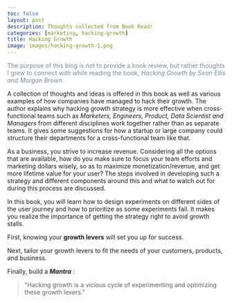 ```yaml
---
toc: false
layout: post
description: Thoughts collected from Book Read!
categories: [marketing, hacking-growth]
title: Hacking Growth
image: images/hacking-growth-1.png
---
```


<span style="color:#778899">The purpose of this blog is not to provide a book review, but rather thoughts I grew to connect with while reading the book, *Hacking Growth by Sean Ellis and Morgan Brown.*</span>

A collection of thoughts and ideas is offered in this book as well as various examples of how companies have managed to hack their growth. The author explains why hacking growth strategy is more effective when cross-functional teams such as *Marketers, Engineers, Product, Data Scientist and Managers* from different disciplines work together rather than as separate teams. It gives some suggestions for how a startup or large company could structure their departments for a cross-functional team like that.

As a business, you strive to increase revenue. Considering all the options that are available, how do you make sure to focus your team efforts and marketing dollars wisely, so as to maximize monetization/revenue, and get more lifetime value for your user? The steps involved in developing such a strategy and different components around this and what to watch out for during this process are discussed.

In this book, you will learn how to design experiments on different sides of the user journey and how to prioritize as some experiments fail. It makes you realize the importance of getting the strategy right to avoid growth stalls.

First, knowing your **growth levers** will set you up for success. 

Next, tailor your growth levers to fit the needs of your customers, products, and business.

Finally, build a ***Mantra*** :

> "Hacking growth is a vicious cycle of experimenting and optimizing these growth levers."

